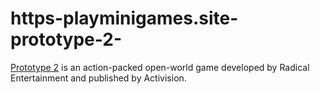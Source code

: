 # https-playminigames.site-prototype-2-
[Prototype 2](https://playminigames.site/prototype-2/) is an action-packed open-world game developed by Radical Entertainment and published by Activision. 
